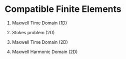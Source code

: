 # Compatible Finite Elements

1. Maxwell Time Domain (1D)

2. Stokes problem (2D)

3. Maxwell Time Domain (2D)

4. Maxwell Harmonic Domain (2D)

